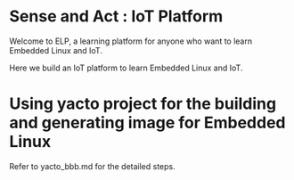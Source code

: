 # Sense and Act : IoT Platform

Welcome to ELP, a learning platform for anyone who want to learn Embedded Linux and IoT. 

Here we build an IoT platform to learn Embedded Linux and IoT.

# Using yacto project for the building and generating image for Embedded Linux

Refer to yacto_bbb.md for the detailed steps.
